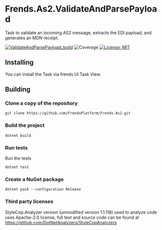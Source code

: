 # Frends.As2.ValidateAndParsePayload

Task to validate an incoming AS2 message, extracts the EDI payload, and generates an MDN receipt.

[![ValidateAndParsePayload_build](https://github.com/FrendsPlatform/Frends.As2/actions/workflows/ValidateAndParsePayload_build_and_test_on_main.yml/badge.svg)](https://github.com/FrendsPlatform/Frends.As2/actions/workflows/ValidateAndParsePayload_build_and_test_on_main.yml)
![Coverage](https://app-github-custom-badges.azurewebsites.net/Badge?key=FrendsPlatform/Frends.As2/Frends.As2.ValidateAndParsePayload|main)
[![License: MIT](https://img.shields.io/badge/License-MIT-green.svg)](https://opensource.org/licenses/MIT)

## Installing

You can install the Task via frends UI Task View.

## Building

### Clone a copy of the repository

`git clone https://github.com/FrendsPlatform/Frends.As2.git`

### Build the project

`dotnet build`

### Run tests

Run the tests

`dotnet test`

### Create a NuGet package

`dotnet pack --configuration Release`

### Third party licenses

StyleCop.Analyzer version (unmodified version 1.1.118) used to analyze code uses Apache-2.0 license, full text and
source code can be found at https://github.com/DotNetAnalyzers/StyleCopAnalyzers
